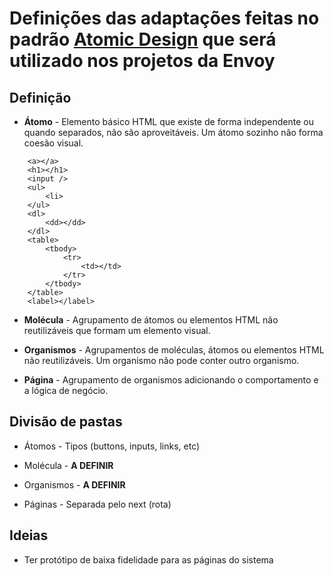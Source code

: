 # Definições das adaptações feitas no padrão [Atomic Design](https://bradfrost.com/blog/post/atomic-web-design/) que será utilizado nos projetos da Envoy

## Definição 

- **Átomo** - Elemento básico HTML que existe de forma independente ou quando separados, não são aproveitáveis. Um átomo sozinho não forma coesão visual.
```
	<a></a>
	<h1></h1>
	<input />
	<ul>
		<li>
	</ul>    
	<dl>
		<dd></dd>
	</dl>    
	<table>      
		<tbody>
			<tr>      
  				<td></td>
			</tr>
    	</tbody>
	</table>     
	<label></label>
```
      
- **Molécula** - Agrupamento de átomos ou elementos HTML não reutilizáveis que formam um elemento visual.
      
- **Organismos** - Agrupamentos de moléculas, átomos ou elementos HTML não reutilizáveis. Um organismo não pode conter outro organismo.

- **Página** - Agrupamento de organismos adicionando o comportamento e a lógica de negócio.


## Divisão de pastas

- Átomos - Tipos (buttons, inputs, links, etc)

- Molécula - **A DEFINIR**

- Organismos - **A DEFINIR**

- Páginas - Separada pelo next (rota)

## Ideias

- Ter protótipo de baixa fidelidade para as páginas do sistema
